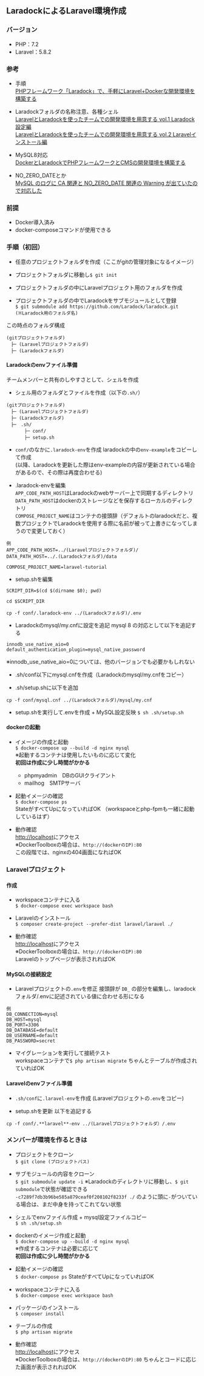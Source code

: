 ## LaradockによるLaravel環境作成

### バージョン
- PHP：7.2
- Laravel：5.8.2

### 参考
- 手順  
  [PHPフレームワーク「Laradock」で、手軽にLaravel+Dockerな開発環境を構築する](https://liginc.co.jp/364089)

- Laradockフォルダの名称注意、各種シェル  
  [LaravelとLaradockを使ったチームでの開発環境を用意する vol.1 Laradock設定編](https://qiita.com/dev_satsuki/items/e2769925da33bfa77df5)  
  [LaravelとLaradockを使ったチームでの開発環境を用意する vol.2 Laravelインストール編](https://qiita.com/dev_satsuki/items/5ce8b98100997f230775)

- MySQL8対応  
  [DockerとLaradockでPHPフレームワークとCMSの開発環境を構築する](https://ninolog.com/docker-build-php-from-laradock/)

- NO_ZERO_DATEとか  
  [MySQL のログに CA 関連と NO_ZERO_DATE 関連の Warning が出ていたので対応した](https://mgng.mugbum.info/1344)

### 前提
- Docker導入済み
- docker-composeコマンドが使用できる

### 手順（初回）
- 任意のプロジェクトフォルダを作成（ここがgitの管理対象になるイメージ）

- プロジェクトフォルダに移動し`$ git init`

- プロジェクトフォルダの中にLaravelプロジェクト用のフォルダを作成

- プロジェクトフォルダの中でLaradockをサブモジュールとして登録  
`$ git submodule add https://github.com/Laradock/laradock.git (※Laradock用のフォルダ名)`  

この時点のフォルダ構成
```
(gitプロジェクトフォルダ)
　├─ (Laravelプロジェクトフォルダ)
　├─ (Laradockフォルダ)
```

#### Laradockのenvファイル準備
チームメンバーと共有のしやすさとして、シェルを作成

- シェル用のフォルダとファイルを作成（以下の`.sh/`）
```
(gitプロジェクトフォルダ)
　├─ (Laravelプロジェクトフォルダ)
　├─ (Laradockフォルダ)
　├─　.sh/
　　　　├─ conf/
　　　　├─ setup.sh
```

- `conf/`のなかに`.laradock-env`を作成
laradockの中の`env-example`をコピーして作成  
(以降、Laradockを更新した際はenv-exampleの内容が更新されている場合があるので、その際は再度合わせる)

- .laradock-envを編集  
`APP_CODE_PATH_HOST`はLaradockのwebサーバー上で同期するディレクトリ  
`DATA_PATH_HOST`はdockerのストレージなどを保存するローカルのディレクトリ  
`COMPOSE_PROJECT_NAME`はコンテナの接頭辞（デフォルトのlaradockだと、複数プロジェクトでLaradockを使用する際に名前が被って上書きになってしまうので変更しておく）
```
例
APP_CODE_PATH_HOST=../(Laravelプロジェクトフォルダ)/
DATA_PATH_HOST=../.(Laradockフォルダ)/data

COMPOSE_PROJECT_NAME=laravel-tutorial
```

- setup.shを編集
```
SCRIPT_DIR=$(cd $(dirname $0); pwd)

cd $SCRIPT_DIR

cp -f conf/.laradock-env ../(Laradockフォルダ)/.env
```

- Laradockのmysql/my.cnfに設定を追記
mysql 8 の対応として以下を追記する
```
innodb_use_native_aio=0
default_authentication_plugin=mysql_native_password
```
※innodb_use_native_aio=0については、他のバージョンでも必要かもしれない

- .sh/conf以下にmysql.cnfを作成（Laradockのmysql/my.cnfをコピー）

- .sh/setup.shに以下を追加
```
cp -f conf/mysql.cnf ../(Laradockフォルダ)/mysql/my.cnf
```

- setup.shを実行して.envを作成 + MySQL設定反映
`$ sh .sh/setup.sh`

#### dockerの起動
- イメージの作成と起動  
`$ docker-compose up --build -d nginx mysql`  
※起動するコンテナは使用したいものに応じて変化  
**初回は作成に少し時間がかかる**

  - phpmyadmin　DBのGUIクライアント
  - mailhog　SMTPサーバ

- 起動イメージの確認  
`$ docker-compose ps`  
StateがすべてUpになっていればOK
（workspaceとphp-fpmも一緒に起動しているはず）

- 動作確認  
[http://localhost](http://localhost/)にアクセス  
※DockerToolboxの場合は、`http://(dockerのIP):80`  
この段階では、nginxの404画面になればOK

### Laravelプロジェクト
#### 作成
- workspaceコンテナに入る  
`$ docker-compose exec workspace bash`

- Laravelのインストール  
`$ composer create-project --prefer-dist laravel/laravel ./`

- 動作確認  
[http://localhost](http://localhost/)にアクセス  
※DockerToolboxの場合は、`http://(dockerのIP):80`  
Laravelのトップページが表示されればOK

#### MySQLの接続設定
- Laravelプロジェクトの`.env`を修正
接頭辞が `DB_` の部分を編集し、laradockフォルダ/.envに記述されている値に合わせる形になる
```
例
DB_CONNECTION=mysql
DB_HOST=mysql
DB_PORT=3306
DB_DATABASE=default
DB_USERNAME=default
DB_PASSWORD=secret
```

- マイグレーションを実行して接続テスト  
workspaceコンテナで`$ php artisan migrate`
ちゃんとテーブルが作成されていればOK

#### Laravelのenvファイル準備
- `.sh/conf`に`.laravel-env`を作成
  (Laravelプロジェクトの`.env`をコピー)

- setup.shを更新
以下を追記する
```
cp -f conf/.**laravel**-env ../(Laravelプロジェクトフォルダ）/.env
```

### メンバーが環境を作るときは
- プロジェクトをクローン  
`$ git clone (プロジェクトパス)`

- サブモジュールの内容をクローン  
`$ git submodule update -i`
※Laradockのディレクトリに移動し、`$ git submodule`で状態が確認できる  
  `-c7289f7db3b96be585a879ceaf0f208102f8233f ./` のように頭に`-`がついている場合は、まだ中身を持ってこれてない状態

- シェルでenvファイル作成 + mysql設定ファイルコピー   
`$ sh .sh/setup.sh`

- dockerのイメージ作成と起動  
`$ docker-compose up --build -d nginx mysql`  
※作成するコンテナは必要に応じて  
**初回は作成に少し時間がかかる**

- 起動イメージの確認   
`$ docker-compose ps`
StateがすべてUpになっていればOK

- workspaceコンテナに入る  
`$ docker-compose exec workspace bash`

- パッケージのインストール  
`$ composer install`

- テーブルの作成  
`$ php artisan migrate`

- 動作確認  
[http://localhost](http://localhost/)にアクセス  
※DockerToolboxの場合は、`http://(dockerのIP):80`
ちゃんとコードに応じた画面が表示されればOK

